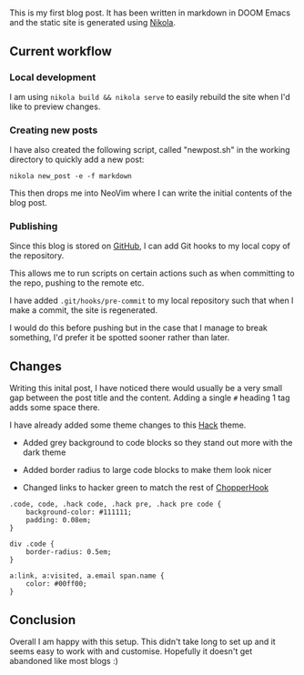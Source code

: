 <!--
.. title: My First Blog Post
.. slug: my-first-blog-post
.. date: 2023-07-11 15:02:53 UTC+01:00
.. tags: markdown,css,git hooks
.. category: 
.. link: 
.. description: 
.. type: text
-->

# 

This is my first blog post. It has been written in markdown in DOOM Emacs and the static site is generated using [Nikola](https://getnikola.com/).

## Current workflow

### Local development

I am using `nikola build && nikola serve` to easily rebuild the site when I'd like to preview changes.

### Creating new posts

I have also created the following script, called "newpost.sh" in the working directory to quickly add a new post:

```
nikola new_post -e -f markdown
```

This then drops me into NeoVim where I can write the initial contents of the blog post.

### Publishing 

Since this blog is stored on [GitHub](https://github.com/Chopper1337/blog), I can add Git hooks to my local copy of the repository.

This allows me to run scripts on certain actions such as when committing to the repo, pushing to the remote etc.

I have added `.git/hooks/pre-commit` to my local repository such that when I make a commit, the site is regenerated.

I would do this before pushing but in the case that I manage to break something, I'd prefer it be spotted sooner rather than later.

## Changes

Writing this inital post, I have noticed there would usually be a very small gap between the post title and the content. Adding a single `#` heading 1 tag adds some space there.

I have already added some theme changes to this [Hack](https://github.com/getnikola/nikola-themes/tree/master/v8/hack) theme.

* Added grey background to code blocks so they stand out more with the dark theme

* Added border radius to large code blocks to make them look nicer

* Changed links to hacker green to match the rest of [ChopperHook](https://chopperhook.xyz)

```
.code, code, .hack code, .hack pre, .hack pre code {
    background-color: #111111;
    padding: 0.08em;
}

div .code {
    border-radius: 0.5em;
}

a:link, a:visited, a.email span.name {
    color: #00ff00;
}
```

## Conclusion 

Overall I am happy with this setup. This didn't take long to set up and it seems easy to work with and customise. Hopefully it doesn't get abandoned like most blogs :)
